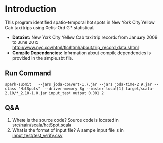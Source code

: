 # Introduction

This program identified spatio-temporal hot spots in New York City Yellow Cab taxi trips using Getis-Ord Gi* statistical.
* __DataSet:__  New York City Yellow Cab taxi trip records from January 2009 to June 2015
http://www.nyc.gov/html/tlc/html/about/trip_record_data.shtml
* __Compile Dependencies:__ Information about compile dependencies is provided in the simple.sbt file.

## Run Command
```
spark-submit   --jars joda-convert-1.7.jar --jars joda-time-2.9.jar --class "HotSpots"  --driver-memory 8g --master local[1] target/scala-2.10/*_2.10-1.0.jar input_test output 0.001 2
```

## Q&A

1.  Where is the source code?
Source code is located in [src/main/scala/hotSpot.scala](https://github.com/yiic/NYC-Hot-Spot/blob/master/src/main/scala/HotSpot.scala)
2. What is the format of input file?
A sample input file is in [input_test/test_verify.csv](https://github.com/yiic/NYC-Hot-Spot/blob/master/input_test/test_verify.csv)

	
